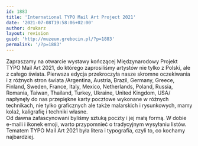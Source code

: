 ```yaml
---
id: 1883
title: 'International TYPO Mail Art Project 2021'
date: '2021-07-08T19:58:06+02:00'
author: drukarz
layout: revision
guid: 'http://muzeum.grebocin.pl/?p=1883'
permalink: '/?p=1883'
---
```


<div class="" dir="auto"><div class="ecm0bbzt hv4rvrfc ihqw7lf3 dati1w0a" data-ad-comet-preview="message" data-ad-preview="message" id="jsc_c_1sq"><div class="j83agx80 cbu4d94t ew0dbk1b irj2b8pg"><div class="qzhwtbm6 knvmm38d"><div class="kvgmc6g5 cxmmr5t8 oygrvhab hcukyx3x c1et5uql ii04i59q"><div dir="auto">Zapraszamy na otwarcie wystawy kończącej Międzynarodowy Projekt TYPO Mail Art 2021, do którego zaprosiliśmy artystów nie tylko z Polski, ale z całego świata. Pierwsza edycja przekroczyła nasze skromne oczekiwania i z różnych stron świata /<span class="JsGRdQ">Argentina, </span><span class="JsGRdQ">Austria, </span><span class="JsGRdQ">Brazil, </span><span class="JsGRdQ">Germany, </span><span class="JsGRdQ">Greece, </span><span class="JsGRdQ">Finland, </span><span class="JsGRdQ">Sweden, </span><span class="JsGRdQ">France, </span><span class="JsGRdQ">Italy, </span><span class="JsGRdQ">Mexico, </span><span class="JsGRdQ">Netherlands, </span><span class="JsGRdQ">Poland, </span><span class="JsGRdQ">Russia, </span><span class="JsGRdQ">Romania, </span><span class="JsGRdQ">Taiwan, </span><span class="JsGRdQ">Thailand, </span><span class="JsGRdQ">Turkey, </span><span class="JsGRdQ">Ukraine, </span><span class="JsGRdQ">United Kingdom, </span><span class="JsGRdQ">USA</span>/ napłynęły do nas przepiękne karty pocztowe wykonane w różnych technikach, nie tylko graficznych ale także malarskich i rysunkowych, mamy kolaż, kaligrafię i techniki własne.</div></div><div class="o9v6fnle cxmmr5t8 oygrvhab hcukyx3x c1et5uql ii04i59q"><div dir="auto">Od dawna zafascynowani byliśmy sztuką poczty i jej małą formą. W dobie e-maili i ikonek emoji, warto przypomnieć o tradycyjnym wysyłaniu listów. Tematem TYPO Mail Art 2021 była litera i typografia, czyli to, co kochamy najbardziej.</div></div><div dir="auto"></div></div></div><div dir="auto"></div></div></div>